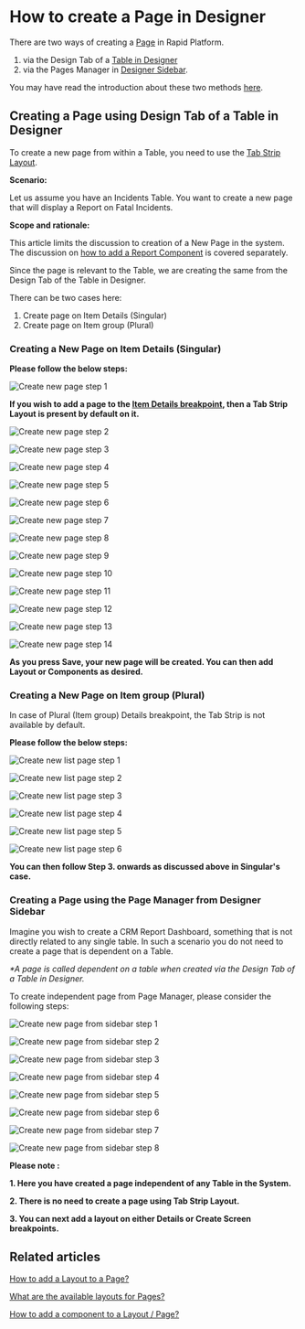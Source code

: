 # How to create a Page in Designer

There are two ways of creating a [Page](https://docs.rapidplatform.com/books/glossary/page/page-layout-and-component "Page, layout and component") in Rapid Platform.

1. via the Design Tab of a [Table in Designer](https://docs.rapidplatform.com/books/experiences/page/all-about-tables-in-designer "All about Tables in Designer")
2. via the Pages Manager in [Designer Sidebar](https://docs.rapidplatform.com/books/glossary/page/sidebar "Sidebar").

You may have read the introduction about these two methods [here](https://docs.rapidplatform.com/books/experiences/page/all-about-pages-in-designer "All about Pages in Designer").

## Creating a Page using Design Tab of a Table in Designer

To create a new page from within a Table, you need to use the [Tab Strip Layout](https://docs.rapidplatform.com/books/experiences/page/what-are-the-available-layouts-for-pages "How to add a Layout to a Page?").

**Scenario:**

Let us assume you have an Incidents Table. You want to create a new page that will display a Report on Fatal Incidents.

**Scope and rationale:**

This article limits the discussion to creation of a New Page in the system. The discussion on [how to add a Report Component](https://docs.rapidplatform.com/books/experiences/page/how-to-add-a-component-to-a-layout-page "How to add a component to a Layout / Page?") is covered separately.

Since the page is relevant to the Table, we are creating the same from the Design Tab of the Table in Designer.

There can be two cases here:

1. Create page on Item Details (Singular)
2. Create page on Item group (Plural)

### Creating a New Page on Item Details (Singular)

**Please follow the below steps:**

![Create new page step 1](<Create new page step 1.png>)

**If you wish to add a page to the [Item Details breakpoint](https://docs.rapidplatform.com/books/experiences/page/all-about-pages-in-designer "All about Pages in Designer"), then a Tab Strip Layout is present by default on it.**

![Create new page step 2](<Create new page step 2.png>)

![Create new page step 3](<Create new page step 3.png>)

![Create new page step 4](<Create new page step 4.png>)

![Create new page step 5](<Create new page step 5.png>)

![Create new page step 6](<Create new page step 6.png>)

![Create new page step 7](<Create new page step 7.png>)

![Create new page step 8](<Create new page step 8.png>)

![Create new page step 9](<Create new page step 9.png>)

![Create new page step 10](<Create new page step 10.png>)

![Create new page step 11](<Create new page step 11.png>)

![Create new page step 12](<Create new page step 12.png>)

![Create new page step 13](<Create new page step 13.png>)

![Create new page step 14](<Create new page step 14.png>)

**As you press Save, your new page will be created. You can then add Layout or Components as desired.**

### Creating a New Page on Item group (Plural)

In case of Plural (Item group) Details breakpoint, the Tab Strip is not available by default.

**Please follow the below steps:**

![Create new list page step 1](<Create new List page step 1.png>)

![Create new list page step 2](<Create new List page step 2.png>)

![Create new list page step 3](<Create new List page step 3.png>)

![Create new list page step 4](<Create new List page step 4.png>)

![Create new list page step 5](<Create new List page step 5.png>)

![Create new list page step 6](<Create new List page step 6.png>)

**You can then follow Step 3. onwards as discussed above in Singular's case.**

### Creating a Page using the Page Manager from Designer Sidebar

Imagine you wish to create a CRM Report Dashboard, something that is not directly related to any single table. In such a scenario you do not need to create a page that is dependent on a Table.

*\*A page is called dependent on a table when created via the Design Tab of a Table in Designer.*

To create independent page from Page Manager, please consider the following steps:

![Create new page from sidebar step 1](<Cerate new page from sidebar step 1.png>)

![Create new page from sidebar step 2](<Cerate new page from sidebar step 2.png>)

![Create new page from sidebar step 3](<Cerate new page from sidebar step 3.png>)

![Create new page from sidebar step 4](<Cerate new page from sidebar step 4.png>)

![Create new page from sidebar step 5](<Cerate new page from sidebar step 5.png>)

![Create new page from sidebar step 6](<Cerate new page from sidebar step 6.png>)

![Create new page from sidebar step 7](<Cerate new page from sidebar step 7.png>)

![Create new page from sidebar step 8](<Cerate new page from sidebar step 8.png>)

**Please note :**

**1. Here you have created a page independent of any Table in the System.**

**2. There is no need to create a page using Tab Strip Layout.**

**3. You can next add a layout on either Details or Create Screen breakpoints.**

## Related articles

[How to add a Layout to a Page?](https://docs.rapidplatform.com/books/experiences/page/how-to-add-a-layout-to-a-page "How to add a Layout to a Page?")

[What are the available layouts for Pages?](https://docs.rapidplatform.com/books/experiences/page/what-are-the-available-layouts-for-pages "What are the available layouts for Pages?")

[How to add a component to a Layout / Page?](https://docs.rapidplatform.com/books/experiences/page/how-to-add-a-component-to-a-page "How to add a component to a Page?")
